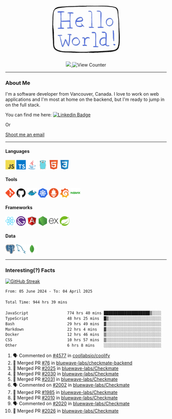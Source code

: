 <div align="center">
    <img src="./img/hello_world.webp" height="200px" width="">
    <div>
        <a href="https://www.linkedin.com/in/ajhollid">
            <img src="https://img.shields.io/badge/LinkedIn-blue"/>
        </a>
        <img src="https://komarev.com/ghpvc/?username=ajhollid&color=yellow" alt="View Counter">
    </div>
</div>

---

### About Me

I'm a software developer from Vancouver, Canada. I love to work on web applications and I'm most at home on the backend, but I'm ready to jump in on the full stack.

You can find me here: [![Linkedin Badge](https://img.shields.io/badge/-ajhollid-blue?style=flat&logo=Linkedin&logoColor=white)](https://www.linkedin.com/in/ajhollid)

Or

[Shoot me an email](mailto:ajhollid@gmail.com)

---

#### Languages

<div>
    <img src="./img/devicons/javascript-original.svg" width=30 height=30 alt="JavaScript">
    <img src="/img/devicons/typescript-original.svg" width=30 height=30 alt="TypeScript">
    <img src="./img/devicons/java-original.svg" width=30 height=30 alt="Java">
    <img src="./img/devicons/go-original.svg" width=30 height=30 alt="Golang">
    <img src="./img/devicons/html5-original.svg" width=30 height=30 alt="HTML 5">
    <img src="./img/devicons/css3-original.svg" width=30 height=30 alt="CSS 3">
</div>

#### Tools

<div>
    <img src="./img/devicons/git-original.svg" width=30 height=30 alt="Git">
    <img src="./img/devicons/github-original.svg" width=30 height=30 alt="Github">
    <img src="./img/devicons/docker-original.svg" width=30 
    height=30 alt="Docker">
    <img src="./img/devicons/kubernetes-original.svg" width=30 height=30 alt="K8">
    <img src="./img/devicons/prometheus-original.svg" width=30 height=30 alt="Prometheus">
    <img src="./img/devicons/grafana-original.svg" width=30 height=30 alt="Grafana">
    <img src="./img/devicons/nginx-original.svg" width=30 height=30 alt="Nginx">
</div>

#### Frameworks

<div>
    <img src="./img/devicons/react-original.svg" width=30 height=30 alt="React">
    <img src="./img/devicons/gatsby-original.svg" width=30 height=30 alt="Gatsby">
    <img src="./img/devicons/angularjs-original.svg" width=30 height=30 alt="AngularJS">
    <img src="./img/devicons/nodejs-original.svg" width=30 height=30 alt="NodeJS">
    <img src="./img/devicons/express-original.svg" width=30 height=30 alt="Express">
    <img src="./img/devicons/spring-original.svg" width=30 height=30 alt="Spring">
</div>

#### Data

<div>
    <img src="./img/devicons/postgresql-original.svg" width=30 height=30 alt="Postgresql">
    <img src="./img/devicons/mysql-original.svg" width=30 height=30 alt="Mysql">
    <img src="./img/devicons/mongodb-original.svg" width=30 height=30 alt="MongoDB">
</div>

---

### Interesting(?) Facts

[![GitHub Streak](http://github-readme-streak-stats.herokuapp.com?user=ajhollid)](https://git.io/streak-stats)

 <!--START_SECTION:waka-->

```txt
From: 05 June 2024 - To: 04 April 2025

Total Time: 944 hrs 39 mins

JavaScript                 774 hrs 40 mins ████████████████████▒░░░░   81.48 %
TypeScript                 48 hrs 25 mins  █▒░░░░░░░░░░░░░░░░░░░░░░░   05.09 %
Bash                       29 hrs 49 mins  ▓░░░░░░░░░░░░░░░░░░░░░░░░   03.14 %
Markdown                   22 hrs 4 mins   ▓░░░░░░░░░░░░░░░░░░░░░░░░   02.32 %
Docker                     12 hrs 46 mins  ▒░░░░░░░░░░░░░░░░░░░░░░░░   01.34 %
CSS                        10 hrs 57 mins  ▒░░░░░░░░░░░░░░░░░░░░░░░░   01.15 %
Other                      6 hrs 8 mins    ░░░░░░░░░░░░░░░░░░░░░░░░░   00.65 %
```

<!--END_SECTION:waka-->


<!--START_SECTION:activity-->
1. 🗣 Commented on [#4577](https://github.com/coollabsio/coolify/issues/4577#issuecomment-2781149061) in [coollabsio/coolify](https://github.com/coollabsio/coolify)
2. 🎉 Merged PR [#76](https://github.com/bluewave-labs/checkmate-backend/pull/76) in [bluewave-labs/checkmate-backend](https://github.com/bluewave-labs/checkmate-backend)
3. 🎉 Merged PR [#2025](https://github.com/bluewave-labs/Checkmate/pull/2025) in [bluewave-labs/Checkmate](https://github.com/bluewave-labs/Checkmate)
4. 🎉 Merged PR [#2030](https://github.com/bluewave-labs/Checkmate/pull/2030) in [bluewave-labs/Checkmate](https://github.com/bluewave-labs/Checkmate)
5. 🎉 Merged PR [#2031](https://github.com/bluewave-labs/Checkmate/pull/2031) in [bluewave-labs/Checkmate](https://github.com/bluewave-labs/Checkmate)
6. 🗣 Commented on [#2002](https://github.com/bluewave-labs/Checkmate/issues/2002#issuecomment-2776952344) in [bluewave-labs/Checkmate](https://github.com/bluewave-labs/Checkmate)
7. 🎉 Merged PR [#1985](https://github.com/bluewave-labs/Checkmate/pull/1985) in [bluewave-labs/Checkmate](https://github.com/bluewave-labs/Checkmate)
8. 🎉 Merged PR [#2010](https://github.com/bluewave-labs/Checkmate/pull/2010) in [bluewave-labs/Checkmate](https://github.com/bluewave-labs/Checkmate)
9. 🗣 Commented on [#2020](https://github.com/bluewave-labs/Checkmate/issues/2020#issuecomment-2776372804) in [bluewave-labs/Checkmate](https://github.com/bluewave-labs/Checkmate)
10. 🎉 Merged PR [#2026](https://github.com/bluewave-labs/Checkmate/pull/2026) in [bluewave-labs/Checkmate](https://github.com/bluewave-labs/Checkmate)
<!--END_SECTION:activity-->
